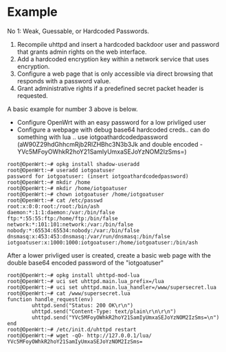 # Example
No 1: Weak, Guessable, or Hardcoded Passwords.

1. Recompile uhttpd and insert a hardcoded backdoor user and password that grants admin rights on the web interface.
2. Add a hardcoded encryption key within a network service that uses encryption.
3. Configure a  web page that is only accessible via direct browsing that responds with a password value.
4. Grant administrative rights if a predefined secret packet header is requested.

A basic example for number 3 above is below.

- Configure OpenWrt with an easy password for a low privliged user
- Configure a webpage with debug base64 hardcoded creds.. can do something with lua .. use iotgoathardcodedpassword (aW90Z29hdGhhcmRjb2RlZHBhc3N3b3Jk and double encoded - YVc5MFoyOWhkR2hoY21SamIyUmxaSEJoYzNOM2IzSms=)

```
root@OpenWrt:~# opkg install shadow-useradd
root@OpenWrt:~# useradd iotgoatuser
password for iotgoatuser: (insert iotgoathardcodedpassword)
root@OpenWrt:~# mkdir /home
root@OpenWrt:~# mkdir /home/iotgoatuser
root@OpenWrt:~# chown iotgoatuser /home/iotgoatuser
root@OpenWrt:~# cat /etc/passwd
root:x:0:0:root:/root:/bin/ash
daemon:*:1:1:daemon:/var:/bin/false
ftp:*:55:55:ftp:/home/ftp:/bin/false
network:*:101:101:network:/var:/bin/false
nobody:*:65534:65534:nobody:/var:/bin/false
dnsmasq:x:453:453:dnsmasq:/var/run/dnsmasq:/bin/false
iotgoatuser:x:1000:1000:iotgoatuser:/home/iotgoatuser:/bin/ash
```

After a lower privliged user is created, create a basic web page with the double base64 encoded password of the "iotgoatuser"
```
root@OpenWrt:~# opkg install uhttpd-mod-lua
root@OpenWrt:~# uci set uhttpd.main.lua_prefix=/lua
root@OpenWrt:~# uci set uhttpd.main.lua_handler=/www/supersecret.lua
root@OpenWrt:~# cat /www/supersecret.lua
function handle_request(env)
        uhttpd.send("Status: 200 OK\r\n")
        uhttpd.send("Content-Type: text/plain\r\n\r\n")
        uhttpd.send("YVc5MFoyOWhkR2hoY21SamIyUmxaSEJoYzNOM2IzSms=\n")
end
root@OpenWrt:~# /etc/init.d/uhttpd restart
root@OpenWrt:~# wget -qO- http://127.0.0.1/lua/
YVc5MFoyOWhkR2hoY21SamIyUmxaSEJoYzNOM2IzSms=
```
